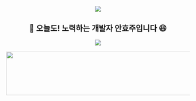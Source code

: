 <div align="center">
  <img src="https://capsule-render.vercel.app/api?type=waving&color=E52020&height=150&section=header" />

  ## 🙌 오늘도! 노력하는 개발자 안효주입니다 😆

  <img src="https://capsule-render.vercel.app/api?type=waving&color=E52020&height=150&section=footer" />

</div>
<br>
<div>
<a href="https://www.gitanimals.org/en_US?utm_medium=image&utm_source=anju0210&utm_content=line">
  <img
    src="https://render.gitanimals.org/lines/anju0210"
    width="600"
    height="120"
  />
</a>
</div>

<!--
**anju0210/anju0210** is a ✨ _special_ ✨ repository because its `README.md` (this file) appears on your GitHub profile.

Here are some ideas to get you started:

- 🔭 I’m currently working on ...
- 🌱 I’m currently learning ...
- 👯 I’m looking to collaborate on ...
- 🤔 I’m looking for help with ...
- 💬 Ask me about ...
- 📫 How to reach me: ...
- 😄 Pronouns: ...
- ⚡ Fun fact: ...
-->
